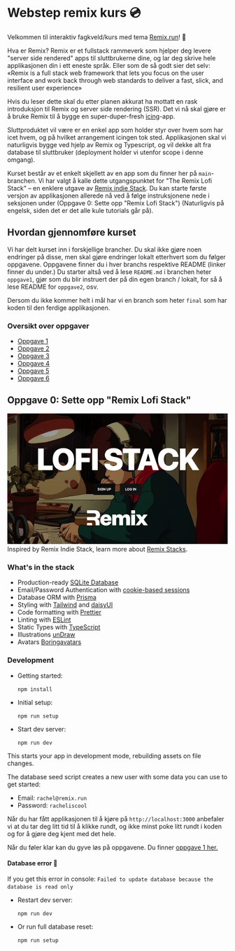 # Webstep remix kurs 💿
Velkommen til interaktiv fagkveld/kurs med tema [Remix.run](https://remix.run/)! 🎉

Hva er Remix? Remix er et fullstack rammeverk som hjelper deg levere "server side rendered" apps til sluttbrukerne dine, 
og lar deg skrive hele applikasjonen din i ett eneste språk. 
Eller som de så godt sier det selv: «Remix is a full stack web framework that lets you focus on the user interface and work back through web standards to deliver a fast, slick, and resilient user experience»

Hvis du leser dette skal du etter planen akkurat ha mottatt en rask introduksjon til Remix og server side rendering (SSR). 
Det vi nå skal gjøre er å bruke Remix til å bygge en super-duper-fresh [icing](https://en.wikipedia.org/wiki/Icing_(game))-app.

Sluttproduktet vil være er en enkel app som holder styr over hvem som har icet hvem, og på hvilket
arrangement icingen tok sted. Applikasjonen skal vi naturligvis bygge ved hjelp av Remix og Typescript, 
og vil dekke alt fra database til sluttbruker (deployment holder vi utenfor scope i denne omgang).

Kurset består av et enkelt skjellett av en app som du finner her på `main`-branchen. Vi har valgt å kalle dette utgangspunktet for 
"The Remix Lofi Stack" – en enklere
utgave av [Remix indie Stack](https://github.com/remix-run/indie-stack).
Du kan starte første versjon av applikasjonen allerede nå ved å følge instruksjonene nede i seksjonen under (Oppgave 0: Sette opp "Remix Lofi Stack") 
(Naturligvis på engelsk, siden det er det alle kule tutorials går på).

## Hvordan gjennomføre kurset

Vi har delt kurset inn i forskjellige brancher. 
Du skal ikke gjøre noen endringer på disse, men skal gjøre endringer lokalt etterhvert som du følger oppgavene.
Oppgavene finner du i hver branchs respektive README (linker finner du under.) Du starter altså ved å lese `README.md` i branchen
heter `oppgave1`, gjør som du blir instruert der på din egen branch / lokalt, for så å lese README for `oppgave2`, osv.

Dersom du ikke kommer helt i mål har vi en branch som heter `final` som har koden til den ferdige applikasjonen.

### Oversikt over oppgaver
* [Oppgave 1](https://github.com/natkli/webstep-remix-workshop/tree/oppgave1#readme)
* [Oppgave 2](https://github.com/natkli/webstep-remix-workshop/tree/oppgave2#readme)
* [Oppgave 3](https://github.com/natkli/webstep-remix-workshop/tree/oppgave3#readme)
* [Oppgave 4](https://github.com/natkli/webstep-remix-workshop/tree/oppgave4#readme)
* [Oppgave 5](https://github.com/natkli/webstep-remix-workshop/tree/oppgave5#readme)
* [Oppgave 6](https://github.com/natkli/webstep-remix-workshop/tree/oppgave6#readme)

## Oppgave 0: Sette opp "Remix Lofi Stack"

![The Remix Lofi Stack](/lofi-stack.png?raw=true)
Inspired by Remix Indie Stack, learn more about [Remix Stacks](https://remix.run/stacks).

### What's in the stack

- Production-ready [SQLite Database](https://sqlite.org)
- Email/Password Authentication with [cookie-based sessions](https://remix.run/docs/en/v1/api/remix#createcookiesessionstorage)
- Database ORM with [Prisma](https://prisma.io)
- Styling with [Tailwind](https://tailwindcss.com/) and [daisyUI](https://daisyui.com/)
- Code formatting with [Prettier](https://prettier.io)
- Linting with [ESLint](https://eslint.org)
- Static Types with [TypeScript](https://typescriptlang.org)
- Illustrations [unDraw](https://undraw.co/)
- Avatars [Boringavatars](https://boringavatars.com/)

### Development

- Getting started:

  ```
  npm install
  ```

- Initial setup:

  ```
  npm run setup
  ```

- Start dev server:

  ```
  npm run dev
  ```

This starts your app in development mode, rebuilding assets on file changes.

The database seed script creates a new user with some data you can use to get started:

- Email: `rachel@remix.run`
- Password: `racheliscool`

Når du har fått applikasjonen til å kjøre på `http://localhost:3000` anbefaler vi at du tar deg litt tid til å klikke rundt, 
og ikke minst poke litt rundt i koden og for å gjøre deg kjent med det hele.

Når du føler klar kan du gyve løs på oppgavene. Du finner [oppgave 1 her.](https://github.com/natkli/webstep-remix-workshop/tree/oppgave1#readme)

#### Database error 🚨

If you get this error in console: `Failed to update database because the database is read only`

- Restart dev server:

  ```
  npm run dev
  ```

- Or run full database reset:
  ```
  npm run setup
  ```
